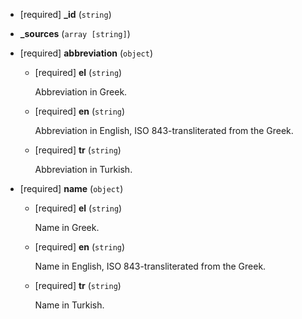 * [required] **_id** (`string`)

* **_sources** (`array [string]`)

* [required] **abbreviation** (`object`)

    * [required] **el** (`string`)

        Abbreviation in Greek.

    * [required] **en** (`string`)

        Abbreviation in English, ISO 843-transliterated from the Greek.

    * [required] **tr** (`string`)

        Abbreviation in Turkish.

* [required] **name** (`object`)

    * [required] **el** (`string`)

        Name in Greek.

    * [required] **en** (`string`)

        Name in English, ISO 843-transliterated from the Greek.

    * [required] **tr** (`string`)

        Name in Turkish.

